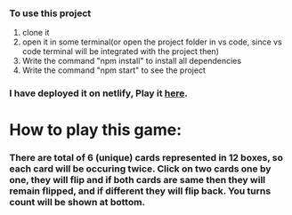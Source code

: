 ### To use this project
1. clone it
2. open it in some terminal(or open the project folder in vs code, since vs code terminal will be integrated with the project then)
3. Write the command "npm install" to install all dependencies
4. Write the command "npm start" to see the project 
### I have deployed it on netlify, Play it [here](https://aesthetic-gingersnap-4c0430.netlify.app/).


# How to play this game:
### There are total of 6 (unique) cards represented in 12 boxes, so each card will be occuring twice. Click on two cards one by one, they will flip and if both cards are same then they will remain flipped, and if different they will flip back. You turns count will be shown at bottom.
